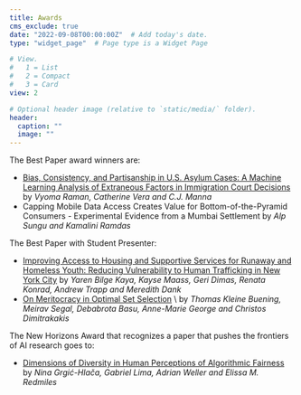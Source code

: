 ```yaml
---
title: Awards
cms_exclude: true
date: "2022-09-08T00:00:00Z"  # Add today's date.
type: "widget_page"  # Page type is a Widget Page

# View.
#   1 = List
#   2 = Compact
#   3 = Card
view: 2

# Optional header image (relative to `static/media/` folder).
header:
  caption: ""
  image: ""
---
```


The Best Paper award winners are:
- [Bias, Consistency, and Partisanship in U.S. Asylum Cases: A Machine Learning Analysis of Extraneous Factors in Immigration Court Decisions](../../static/papers/raman-4.pdf) by *Vyoma Raman, Catherine Vera and C.J. Manna*
- Capping Mobile Data Access Creates Value for Bottom-of-the-Pyramid Consumers - Experimental Evidence from a Mumbai Settlement by *Alp Sungu and Kamalini Ramdas*

The Best Paper with Student Presenter:
- [Improving Access to Housing and Supportive Services for Runaway and Homeless Youth: Reducing Vulnerability to Human Trafficking in New York City](../../static/papers/kaya-8.pdf) by *Yaren Bilge Kaya, Kayse Maass, Geri Dimas, Renata Konrad, Andrew Trapp and Meredith Dank*
- [On Meritocracy in Optimal Set Selection](../../static/papers/buening-21.pdf) \ by *Thomas Kleine Buening, Meirav Segal, Debabrota Basu, Anne-Marie George and Christos Dimitrakakis*

The New Horizons Award that recognizes a paper that pushes the frontiers of AI research goes to:
- [Dimensions of Diversity in Human Perceptions of Algorithmic Fairness](../../static/papers/grgic-hlaca-22.pdf) by *Nina Grgić-Hlača, Gabriel Lima, Adrian Weller and Elissa M. Redmiles*